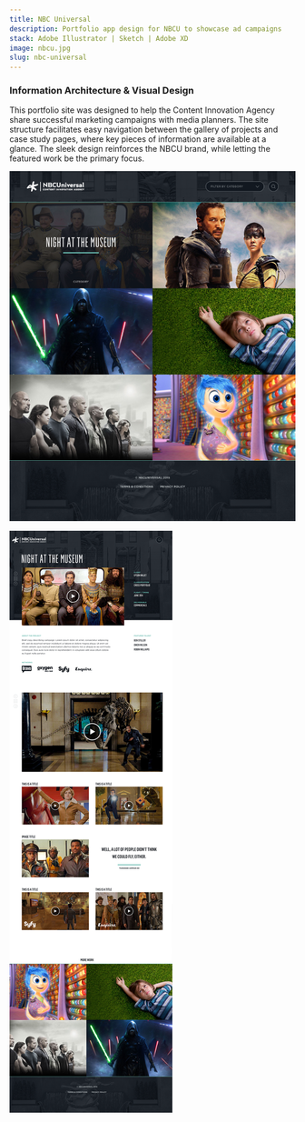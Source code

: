 ```yaml
---
title: NBC Universal
description: Portfolio app design for NBCU to showcase ad campaigns
stack: Adobe Illustrator | Sketch | Adobe XD
image: nbcu.jpg
slug: nbc-universal
---
```


### Information Architecture & Visual Design

This portfolio site was designed to help the Content Innovation Agency share successful marketing campaigns with media planners. The site structure facilitates easy navigation between the gallery of projects and case study pages, where key pieces of information are available at a glance. The sleek design reinforces the NBCU brand, while letting the featured work be the primary focus.

![NBC Universal App](../images/nbcu_web.png)

![NBC Universal App 2](../images/nbcu_web_2.png)
